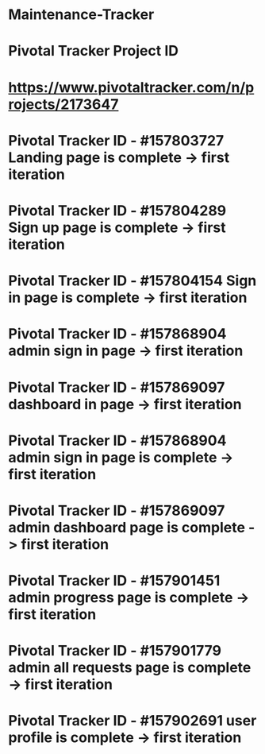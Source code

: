# Maintenance-Tracker
# Pivotal Tracker Project ID
# https://www.pivotaltracker.com/n/projects/2173647
# Pivotal Tracker ID - #157803727 Landing page is complete -> first iteration
# Pivotal Tracker ID - #157804289 Sign up page is complete -> first iteration
# Pivotal Tracker ID - #157804154 Sign in page is complete -> first iteration

# Pivotal Tracker ID - #157868904 admin sign in page -> first iteration
# Pivotal Tracker ID - #157869097 dashboard in page -> first iteration

# Pivotal Tracker ID - #157868904 admin sign in page is complete -> first iteration
# Pivotal Tracker ID - #157869097 admin dashboard page is complete -> first iteration
# Pivotal Tracker ID - #157901451 admin progress page is complete -> first iteration
# Pivotal Tracker ID - #157901779 admin all requests page is complete -> first iteration
# Pivotal Tracker ID - #157902691 user profile is complete -> first iteration
